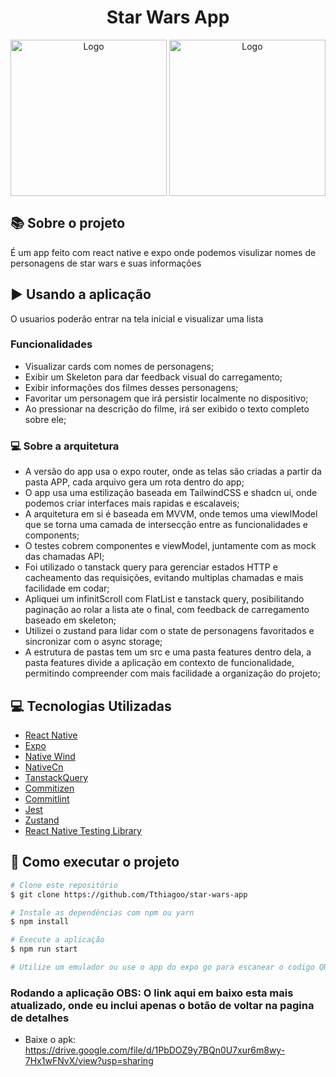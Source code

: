 <h1 align="center" justify="center">
    Star Wars App
  </h1>
  
  <div align="center">
      <img align="center" alt="Logo" title="#logo" width="250px" src="https://github.com/Tthiagoo/star-wars-app/assets/51219408/a97955e2-0f8f-45ad-8baf-1146010fe592">
       <img align="center" alt="Logo" title="#logo" width="250px" src="https://github.com/Tthiagoo/star-wars-app/assets/51219408/7cfa4849-5d76-4c71-87cd-074ac601a208">

  </div>

 

  ## :books: Sobre o projeto
	
É um app feito com react native e expo onde podemos visulizar nomes de personagens de star wars e suas informações

## :arrow_forward: Usando a aplicação
O usuarios poderão entrar na tela inicial e visualizar uma lista

### Funcionalidades
- Visualizar cards com nomes de personagens;
- Exibir um Skeleton para dar feedback visual do carregamento;
- Exibir informações dos filmes desses personagens;
- Favoritar um personagem que irá persistir localmente no dispositivo;
- Ao pressionar na descrição do filme, irá ser exibido o texto completo sobre ele;

### :computer: Sobre a arquitetura
- A versão do app usa o expo router, onde as telas são criadas a partir da pasta APP, cada arquivo gera um rota dentro do app;
- O app usa uma estilização baseada em TailwindCSS e shadcn ui, onde podemos criar interfaces mais rapidas e escalaveis;
- A arquitetura em si é baseada em MVVM, onde temos uma viewlModel que se torna uma camada de intersecção entre as funcionalidades e components;
- O testes cobrem componentes e viewModel, juntamente com as mock das chamadas API;
- Foi utilizado o tanstack query para gerenciar estados HTTP e cacheamento das requisições, evitando multiplas chamadas e mais facilidade em codar;
- Apliquei um infinitScroll com FlatList e tanstack query, posibilitando paginação ao rolar a lista ate o final, com feedback de carregamento baseado em skeleton;
- Utilizei o zustand para lidar com o state de personagens favoritados e sincronizar com o async storage;
- A estrutura de pastas tem um src e uma pasta features dentro dela, a pasta features divide a aplicação em contexto de funcionalidade, permitindo compreender com mais facilidade a organização do projeto;
  

## :computer: Tecnologias Utilizadas
- [React Native](https://reactnative.dev/)
- [Expo](https://docs.expo.dev/)
- [Native Wind](https://www.nativewind.dev/)
- [NativeCn](https://nativecn.mintlify.app/introduction)
- [TanstackQuery](https://tanstack.com/query/latest)
- [Commitizen](https://github.com/commitizen/cz-cli)
- [Commitlint](https://commitlint.js.org/)
- [Jest](https://jestjs.io/pt-BR/)
- [Zustand](https://zustand-demo.pmnd.rs/)
- [React Native Testing Library](https://testing-library.com/docs/react-native-testing-library/intro/)

## 🚀 Como executar o projeto

```bash
# Clone este repositório
$ git clone https://github.com/Tthiagoo/star-wars-app

# Instale as dependências com npm ou yarn
$ npm install

# Execute a aplicação
$ npm run start

# Utilize um emulador ou use o app do expo go para escanear o codigo QR Code
```



### Rodando a aplicação OBS: O link aqui em baixo esta mais atualizado, onde eu inclui apenas o botão de voltar na pagina de detalhes
- Baixe o apk: https://drive.google.com/file/d/1PbDOZ9y7BQn0U7xur6m8wy-7Hx1wFNvX/view?usp=sharing
  

